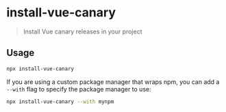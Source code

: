 # install-vue-canary

> Install Vue canary releases in your project

## Usage

```sh
npx install-vue-canary
```

If you are using a custom package manager that wraps npm, you can add a `--with` flag to specify the package manager to use:

```sh
npx install-vue-canary --with mynpm
```
